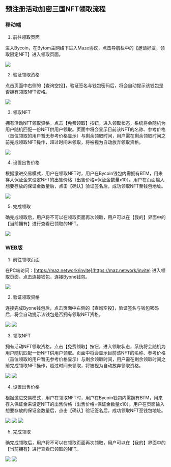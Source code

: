 ## 预注册活动加密三国NFT领取流程

### 移动端

1. 前往领取页面

进入Bycoin，在Bytom主网络下进入Maze协议，点击导航栏中的【邀请好友，领取限定NFT】进入领取页面。

![](../images/nft-receive/nftreceive1.png)

2. 验证领取资格

点击页面中右侧的【查询空投】，验证签名与钱包密码后，将会自动提示该钱包是否拥有领取NFT资格。

![](../images/nft-receive/nftreceive2.png)

3. 领取NFT

拥有活动NFT领取资格，点击【免费领取】按钮，进入领取状态，系统将会随机为用户随机匹配一份NFT供用户领取。页面中将会显示目前该NFT的名称、参考价格（首位领取的用户暂无参考价格显示）与剩余领取时间，用户需在剩余领取时间之前完成领取NFT操作，超过时间未领取，将被视为自动放弃领取资格。

![](../images/nft-receive/nftreceive3.png)

4. 设置出售价格

根据激进交易模式，用户在领取NFT时，用户在Bycoin钱包内需拥有BTM，用来存入保证金来设定NFT的出售价格（出售价格=保证金数量x10）。用户在页面输入想要存放的保证金数量后，点击【确认】验证签名后，成功领取NFT至钱包地址。

![](../images/nft-receive/nftreceive4.png)

5. 完成领取

确完成领取后，用户将不可以在领取页面再次领取，用户可以在【我的】界面中的【当前拥有】进行查看已领取的NFT。

![](../images/nft-receive/nftreceive5.png)

### WEB版

1. 前往领取页面

在PC端访问：[https://maz.network/invite](https://maz.network/invite)  进入领取页面。点击连接钱包，连接Byone钱包。

![](../images/nft-receive/nftreceive6.png)

2. 验证领取资格

连接完成Byone钱包后，点击页面中右侧的【查询空投】，验证签名与钱包密码后，将会自动提示该钱包是否拥有领取NFT资格。

![](../images/nft-receive/nftreceive7.png)
![](../images/nft-receive/nftreceive8.png)

3. 领取NFT

拥有活动NFT领取资格，点击【免费领取】按钮，进入领取状态，系统将会随机为用户随机匹配一份NFT供用户领取。页面中将会显示目前该NFT的名称、参考价格（首位领取的用户暂无参考价格显示）与剩余领取时间，用户需在剩余领取时间之前完成领取NFT操作，超过时间未领取，将被视为自动放弃领取资格。

![](../images/nft-receive/nftreceive9.png)
![](../images/nft-receive/nftreceive10.png)

4. 设置出售价格

根据激进交易模式，用户在领取NFT时，用户在Bycoin钱包内需拥有BTM，用来存入保证金来设定NFT的出售价格（出售价格=保证金数量x10）。用户在页面输入想要存放的保证金数量后，点击【确认】验证签名后，成功领取NFT至钱包地址。

![](../images/nft-receive/nftreceive11.png)
![](../images/nft-receive/nftreceive12.png)
![](../images/nft-receive/nftreceive13.png)

5. 完成领取

确完成领取后，用户将不可以在领取页面再次领取，用户可以在【我的】界面中的【当前拥有】进行查看已领取的NFT。

![](../images/nft-receive/nftreceive14.png)
![](../images/nft-receive/nftreceive15.png)